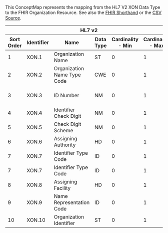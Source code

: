 
This ConceptMap represents the mapping from the HL7 V2 XON Data Type to the FHIR Organization Resource. See also the <a href='https://github.com/HL7/v2-to-fhir/blob/master/tank/Datatype XON to Organization.fsh'>FHIR Shorthand</a> or the <a href='https://github.com/HL7/v2-to-fhir/blob/master/mappings/datatypes/HL7 Data Type - FHIR R4_ XON[Organization] - Sheet1.csv'>CSV Source</a>.
<table class='grid'><thead>
<tr><th colspan='6'>HL7 v2</th><th colspan='3'>Condition (IF True, args)</th><th colspan='7'>HL7 FHIR</th><th rowspan='2'>Comments</th></tr>
<tr><th title='Rows are listed in sequence of how they appear in the v2 standard. The first column, Sort Order, provides a sort order that can re-create the original v2 standard sequence in case one opts to re-sort/filter the rows.'>Sort Order</th><th title='Contains the formal Data Type Name and Component Sequence according to the base standard using &quot;.&quot; as the delimiter.'>Identifier</th><th title='The formal name of the field in the most current published version.'>Name</th><th title='The data type of the field in the most current published version if not deprecated, otherwise the data type at the time it was deprecated and removed.'>Data Type</th><th title='The V2 min cardinality expressed numerically.'>Cardinality - Min</th><th title='The V2 max cardinality expressed numerically.' style='border-right: 2px'>Cardinality - Max</th><th title='Condition in an easy to read syntax (Computable ANTLR)'>Computable ANTLR</th><th title='Condition in FHIRPath Notation'>Computable FHIRPath</th><th title='Condition expressed in narrative form' style='border-right: 2px'>Narrative</th><th title='An existing FHIR attribute in the target FHIR version.'>FHIR Attribute</th><th title='The FHIR attribute&apos;s data type in the target FHIR version.'>Proposed Extension</th><th title='The proposed FHIR Extension.'>Data Type</th><th title='The FHIR min cardinality expressed numerically.'>Cardinality - Min</th><th title='The FHIR max cardinality expressed numerically.' style='border-right: 2px'>Cardinality - Max</th><th title='The URL to the Data Type Map that is to be used for the attribute in this segment.'>Data Type Mapping</th><th title='The fixed or computed value to assign.'>Assignment</th><th title='Mapping for terminology tables.'>Vocabulary</th></tr></thead>
<tbody>
<tr><td>1</td><td>XON.1</td><td>Organization Name</td><td>ST</td><td>0</td><td style='border-right: 2px'>1</td><td></td><td></td><td style='border-right: 2px'></td><td><a href='https://hl7.org/fhir/R4/Organization.Organization-definitions.html#Organization.name'>Organization.name</a></td><td></td><td><a href='https://hl7.org/fhir/R4/Organization.Organization-definitions.html#Organization.string'>Organization.string</a></td><td>0</td><td>1</td><td></td><td></td><td></td><td></td></tr>
<tr><td>2</td><td>XON.2</td><td>Organization Name Type Code</td><td>CWE</td><td>0</td><td style='border-right: 2px'>1</td><td></td><td></td><td style='border-right: 2px'></td><td></td><td>extension??-nameType</td><td><a href='https://hl7.org/fhir/R4/Organization.Organization-definitions.html#Organization.coding'>Organization.coding</a></td><td>0</td><td>1</td><td><a href='ConceptMap-datatype-cwe-to-coding.html'>CWE[Coding]</a></td><td>OrganizationalNameType</td><td></td><td></td></tr>
<tr><td>3</td><td>XON.3</td><td>ID Number</td><td>NM</td><td>0</td><td style='border-right: 2px'>1</td><td>IF XON-10 NOT VALUED</td><td></td><td style='border-right: 2px'></td><td><a href='https://hl7.org/fhir/R4/Organization.Organization-definitions.html#Organization.identifier.value'>Organization.identifier.value</a></td><td></td><td><a href='https://hl7.org/fhir/R4/Organization.Organization-definitions.html#Organization.identifier'>Organization.identifier</a></td><td>0</td><td>-1</td><td></td><td></td><td></td><td></td></tr>
<tr><td>4</td><td>XON.4</td><td>Identifier Check Digit</td><td>NM</td><td>0</td><td style='border-right: 2px'>1</td><td></td><td></td><td style='border-right: 2px'></td><td></td><td>identifier.extension??-checkDigit</td><td><a href='https://hl7.org/fhir/R4/Organization.Organization-definitions.html#Organization.string'>Organization.string</a></td><td>0</td><td>-1</td><td></td><td></td><td></td><td></td></tr>
<tr><td>5</td><td>XON.5</td><td>Check Digit Scheme</td><td>NM</td><td>0</td><td style='border-right: 2px'>1</td><td></td><td></td><td style='border-right: 2px'></td><td></td><td>identifier.extension??-checkDigitScheme</td><td><a href='https://hl7.org/fhir/R4/Organization.Organization-definitions.html#Organization.code'>Organization.code</a></td><td>0</td><td>-1</td><td></td><td></td><td></td><td></td></tr>
<tr><td>6</td><td>XON.6</td><td>Assigning Authority</td><td>HD</td><td>0</td><td style='border-right: 2px'>1</td><td></td><td></td><td style='border-right: 2px'></td><td></td><td>identifier.extension??-assigningAuthority</td><td></td><td>0</td><td>-1</td><td><a href='ConceptMap-datatype-hd-to-assigningauthority.html'>HD[AssigningAuthority]</a></td><td></td><td></td><td></td></tr>
<tr><td>7</td><td>XON.7</td><td>Identifier Type Code</td><td>ID</td><td>0</td><td style='border-right: 2px'>1</td><td></td><td></td><td style='border-right: 2px'></td><td><a href='https://hl7.org/fhir/R4/Organization.Organization-definitions.html#Organization.identifier.type.coding.code'>Organization.identifier.type.coding.code</a></td><td></td><td><a href='https://hl7.org/fhir/R4/Organization.Organization-definitions.html#Organization.code'>Organization.code</a></td><td>0</td><td>-1</td><td></td><td>IDType</td><td></td><td></td></tr>
<tr><td>7</td><td>XON.7</td><td>Identifier Type Code</td><td>ID</td><td>0</td><td style='border-right: 2px'>1</td><td></td><td></td><td style='border-right: 2px'></td><td><a href='https://hl7.org/fhir/R4/Organization.Organization-definitions.html#Organization.identifier.type.coding.system'>Organization.identifier.type.coding.system</a></td><td></td><td><a href='https://hl7.org/fhir/R4/Organization.Organization-definitions.html#Organization.uri'>Organization.uri</a></td><td>0</td><td>-1</td><td></td><td></td><td>"<a href='http://terminology.hl7.org/CodeSystem/v2-0203'>http://terminology.hl7.org/CodeSystem/v2-0203</a>"</td><td></td></tr>
<tr><td>8</td><td>XON.8</td><td>Assigning Facility</td><td>HD</td><td>0</td><td style='border-right: 2px'>1</td><td></td><td></td><td style='border-right: 2px'></td><td></td><td>identifier.extension??-location</td><td><a href='https://hl7.org/fhir/R4/references.html'>Reference</a>(<a href='https://hl7.org/fhir/R4/Organization.Organization-definitions.html#Organization.Location'>Organization.Location</a>)</td><td>0</td><td>-1</td><td><a href='ConceptMap-datatype-hd-to-location.html'>HD[Location]</a></td><td></td><td></td><td></td></tr>
<tr><td>9</td><td>XON.9</td><td>Name Representation Code</td><td>ID</td><td>0</td><td style='border-right: 2px'>1</td><td></td><td></td><td style='border-right: 2px'></td><td></td><td></td><td></td><td></td><td></td><td></td><td></td><td></td><td></td></tr>
<tr><td>10</td><td>XON.10</td><td>Organization Identifier</td><td>ST</td><td>0</td><td style='border-right: 2px'>1</td><td></td><td></td><td style='border-right: 2px'></td><td><a href='https://hl7.org/fhir/R4/Organization.Organization-definitions.html#Organization.identifier.value'>Organization.identifier.value</a></td><td></td><td><a href='https://hl7.org/fhir/R4/Organization.Organization-definitions.html#Organization.string'>Organization.string</a></td><td>0</td><td>-1</td><td></td><td></td><td></td><td></td></tr>
</tbody></table>
